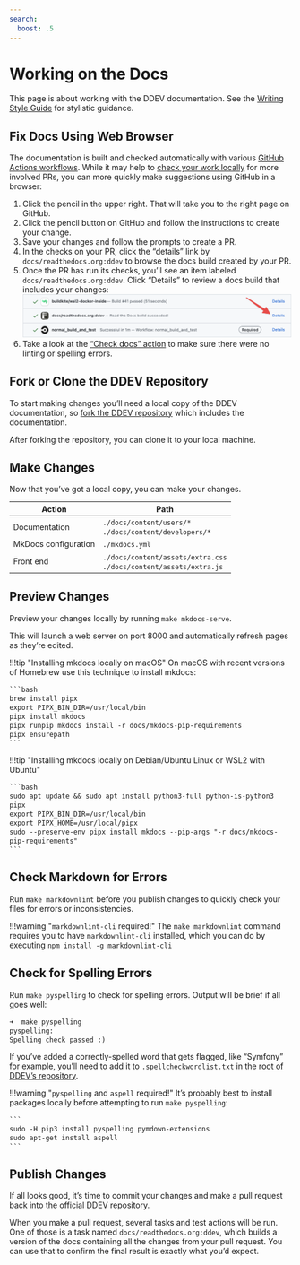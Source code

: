 ```yaml
---
search:
  boost: .5
---
```

# Working on the Docs

This page is about working with the DDEV documentation. See the [Writing Style Guide](writing-style-guide.md) for stylistic guidance.

## Fix Docs Using Web Browser

The documentation is built and checked automatically with various [GitHub Actions workflows](https://github.com/ddev/ddev/actions). While it may help to [check your work locally](#fork-or-clone-the-ddev-repository) for more involved PRs, you can more quickly make suggestions using GitHub in a browser:

1. Click the pencil in the upper right. That will take you to the right page on GitHub.
2. Click the pencil button on GitHub and follow the instructions to create your change.
3. Save your changes and follow the prompts to create a PR.
4. In the checks on your PR, click the “details” link by `docs/readthedocs.org:ddev` to browse the docs build created by your PR.
5. Once the PR has run its checks, you’ll see an item labeled `docs/readthedocs.org:ddev`. Click “Details” to review a docs build that includes your changes:
    ![Documentation preview build link](../images/docs-build-link.png)
6. Take a look at the [“Check docs” action](https://github.com/ddev/ddev/actions/workflows/docscheck.yml) to make sure there were no linting or spelling errors.

## Fork or Clone the DDEV Repository

To start making changes you’ll need a local copy of the DDEV documentation, so [fork the DDEV repository](https://github.com/ddev/ddev/fork) which includes the documentation.

After forking the repository, you can clone it to your local machine.

## Make Changes

Now that you’ve got a local copy, you can make your changes.

| Action               | Path                                                                    |
|----------------------|-------------------------------------------------------------------------|
| Documentation        | `./docs/content/users/*` <br> `./docs/content/developers/*`             |
| MkDocs configuration | `./mkdocs.yml`                                                          |
| Front end            | `./docs/content/assets/extra.css` <br> `./docs/content/assets/extra.js` |

## Preview Changes

Preview your changes locally by running `make mkdocs-serve`.

This will launch a web server on port 8000 and automatically refresh pages as they’re edited.

!!!tip "Installing mkdocs locally on macOS"
    On macOS with recent versions of Homebrew use this technique to install mkdocs:

    ```bash
    brew install pipx
    export PIPX_BIN_DIR=/usr/local/bin
    pipx install mkdocs
    pipx runpip mkdocs install -r docs/mkdocs-pip-requirements
    pipx ensurepath
    ```

!!!tip "Installing mkdocs locally on Debian/Ubuntu Linux or WSL2 with Ubuntu"

    ```bash
    sudo apt update && sudo apt install python3-full python-is-python3 pipx
    export PIPX_BIN_DIR=/usr/local/bin
    export PIPX_HOME=/usr/local/pipx
    sudo --preserve-env pipx install mkdocs --pip-args "-r docs/mkdocs-pip-requirements"
    ```

## Check Markdown for Errors

Run `make markdownlint` before you publish changes to quickly check your files for errors or inconsistencies.

!!!warning "`markdownlint-cli` required!"
    The `make markdownlint` command requires you to have `markdownlint-cli` installed, which you can do by executing `npm install -g markdownlint-cli`

## Check for Spelling Errors

Run `make pyspelling` to check for spelling errors. Output will be brief if all goes well:

```
➜  make pyspelling
pyspelling:
Spelling check passed :)
```

If you’ve added a correctly-spelled word that gets flagged, like “Symfony” for example, you’ll need to add it to `.spellcheckwordlist.txt` in the [root of DDEV’s repository](https://github.com/ddev/ddev/blob/master/.spellcheckwordlist.txt).

!!!warning "`pyspelling` and `aspell` required!"
    It’s probably best to install packages locally before attempting to run `make pyspelling`:

    ```
    sudo -H pip3 install pyspelling pymdown-extensions
    sudo apt-get install aspell
    ```

## Publish Changes

If all looks good, it’s time to commit your changes and make a pull request back into the official DDEV repository.

When you make a pull request, several tasks and test actions will be run. One of those is a task named `docs/readthedocs.org:ddev`, which builds a version of the docs containing all the changes from your pull request. You can use that to confirm the final result is exactly what you’d expect.
